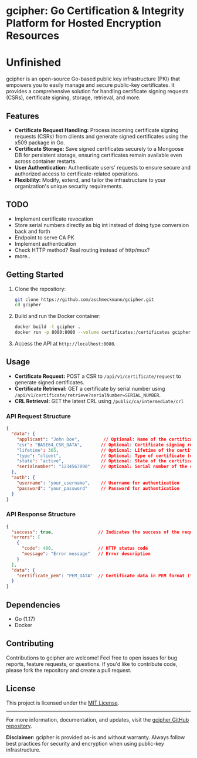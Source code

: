 # gcipher: Go Certification & Integrity Platform for Hosted Encryption Resources

# Unfinished

gcipher is an open-source Go-based public key infrastructure (PKI) that empowers you to easily manage and secure public-key certificates. It provides a comprehensive solution for handling certificate signing requests (CSRs), certificate signing, storage, retrieval, and more.

## Features

- **Certificate Request Handling:** Process incoming certificate signing requests (CSRs) from clients and generate signed certificates using the x509 package in Go.
- **Certificate Storage:** Save signed certificates securely to a Mongoose DB for persistent storage, ensuring certificates remain available even across container restarts.
- **User Authentication:** Authenticate users' requests to ensure secure and authorized access to certificate-related operations.
- **Flexibility:** Modify, extend, and tailor the infrastructure to your organization's unique security requirements.

## TODO

- Implement certificate revocation
- Store serial numbers directly as big int instead of doing type conversion back and forth
- Endpoint to serve CA PK
- Implement authentication
- Check HTTP method? Real routing instead of http/mux?
- more..

## Getting Started

1. Clone the repository:

    ```bash
    git clone https://github.com/aschmeckmann/gcipher.git
    cd gcipher
    ```

2. Build and run the Docker container:

    ```bash
    docker build -t gcipher .
    docker run -p 8080:8080 --volume certificates:/certificates gcipher
    ```

3. Access the API at `http://localhost:8080`.

## Usage

- **Certificate Request:** POST a CSR to `/api/v1/certificate/request` to generate signed certificates.
- **Certificate Retrieval:** GET a certificate by serial number using `/api/v1/certificate/retrieve?serialNumber=SERIAL_NUMBER`.
- **CRL Retrieval:** GET the latest CRL using `/public/ca/intermediate/crl`

### API Request Structure

```json
{
  "data": {
    "applicant": "John Doe",         // Optional: Name of the certificate applicant
    "csr": "BASE64_CSR_DATA",       // Optional: Certificate signing request in BASE64 format
    "lifetime": 365,                // Optional: Lifetime of the certificate in days
    "type": "client",               // Optional: Type of certificate (client or server)
    "state": "active",              // Optional: State of the certificate (active, revoked, etc.)
    "serialnumber": "1234567890"    // Optional: Serial number of the certificate
  },
  "auth": {
    "username": "your_username",    // Username for authentication
    "password": "your_password"     // Password for authentication
  }
}
```

### API Response Structure

```json
{
  "success": true,                 // Indicates the success of the request
  "errors": [
    {
      "code": 400,                 // HTTP status code
      "message": "Error message"   // Error description
    }
  ],
  "data": {
    "certificate_pem": "PEM_DATA"  // Certificate data in PEM format (for CertificateResponseData)
  }
}
```

## Dependencies

- Go (1.17)
- Docker

## Contributing

Contributions to gcipher are welcome! Feel free to open issues for bug reports, feature requests, or questions. If you'd like to contribute code, please fork the repository and create a pull request.

## License

This project is licensed under the [MIT License](LICENSE).

---

For more information, documentation, and updates, visit the [gcipher GitHub repository](https://github.com/aschmeckmann/gcipher).

**Disclaimer:** gcipher is provided as-is and without warranty. Always follow best practices for security and encryption when using public-key infrastructure.
